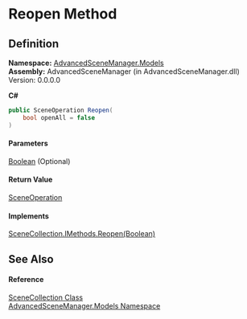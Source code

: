 # Reopen Method

## Definition

**Namespace:** [AdvancedSceneManager.Models](N_AdvancedSceneManager_Models.md)\
**Assembly:** AdvancedSceneManager (in AdvancedSceneManager.dll) Version: 0.0.0.0

**C#**

```c#
public SceneOperation Reopen(
	bool openAll = false
)
```

#### Parameters

&#x20; [Boolean](https://learn.microsoft.com/dotnet/api/system.boolean)  (Optional)&#x20;

#### Return Value

[SceneOperation](T_AdvancedSceneManager_Core_SceneOperation.md)

#### Implements

[SceneCollection.IMethods.Reopen(Boolean)](M_AdvancedSceneManager_Models_SceneCollection_IMethods_Reopen.md)

## See Also

#### Reference

[SceneCollection Class](T_AdvancedSceneManager_Models_SceneCollection.md)\
[AdvancedSceneManager.Models Namespace](N_AdvancedSceneManager_Models.md)
